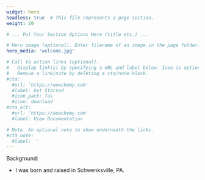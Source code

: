```yaml
---
widget: hero
headless: true  # This file represents a page section.
weight: 20

# ... Put Your Section Options Here (title etc.) ...

# Hero image (optional). Enter filename of an image in the page folder.
hero_media: 'welcome.jpg'

# Call to action links (optional).
#   Display link(s) by specifying a URL and label below. Icon is optional for `cta`.
#   Remove a link/note by deleting a cta/note block.
#cta:
  #url: 'https://wowchemy.com'
  #label: Get Started
  #icon_pack: fas
  #icon: download
#cta_alt:
  #url: 'https://wowchemy.com'
  #label: View Documentation

# Note. An optional note to show underneath the links.
#cta_note:
  #label: ''
---
```


Background:
- I was born and raised in Schwenksville, PA.
